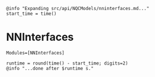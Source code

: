 ```@setup logging
@info "Expanding src/api/NQCModels/nninterfaces.md..."
start_time = time()
```

# NNInterfaces

```@autodocs
Modules=[NNInterfaces]
```
```@setup logging
runtime = round(time() - start_time; digits=2)
@info "...done after $runtime s."
```
